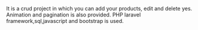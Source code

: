 It is a crud project in which you can add your products, edit and delete yes. Animation and pagination is also provided. PHP laravel framework,sql,javascript and bootstrap is used.
